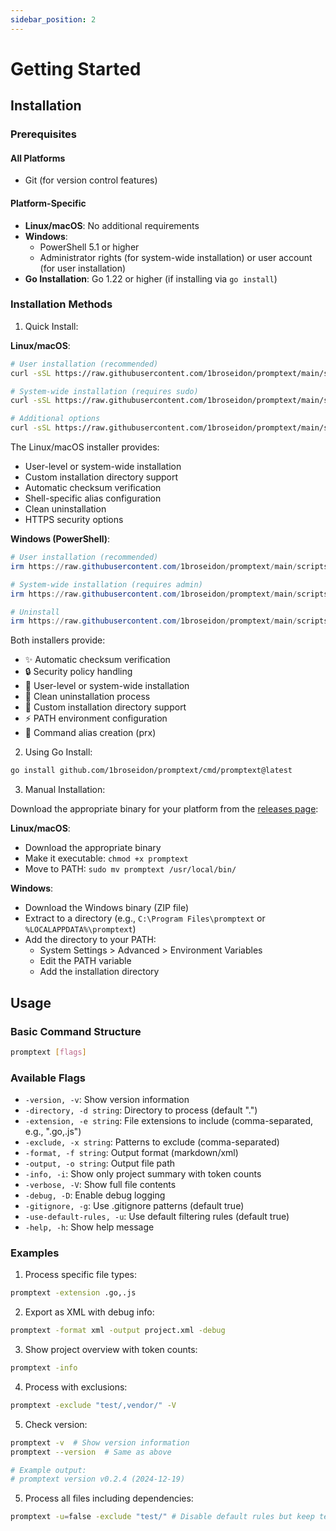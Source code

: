 ```yaml
---
sidebar_position: 2
---
```


# Getting Started

## Installation

### Prerequisites

#### All Platforms

- Git (for version control features)

#### Platform-Specific

- **Linux/macOS**: No additional requirements
- **Windows**:
  - PowerShell 5.1 or higher
  - Administrator rights (for system-wide installation) or user account (for user installation)
- **Go Installation**: Go 1.22 or higher (if installing via `go install`)

### Installation Methods

1. Quick Install:

**Linux/macOS**:

```bash
# User installation (recommended)
curl -sSL https://raw.githubusercontent.com/1broseidon/promptext/main/scripts/install.sh | bash --user

# System-wide installation (requires sudo)
curl -sSL https://raw.githubusercontent.com/1broseidon/promptext/main/scripts/install.sh | sudo bash

# Additional options
curl -sSL https://raw.githubusercontent.com/1broseidon/promptext/main/scripts/install.sh | bash --help
```

The Linux/macOS installer provides:
- User-level or system-wide installation
- Custom installation directory support
- Automatic checksum verification
- Shell-specific alias configuration
- Clean uninstallation
- HTTPS security options

**Windows (PowerShell)**:

```powershell
# User installation (recommended)
irm https://raw.githubusercontent.com/1broseidon/promptext/main/scripts/install.ps1 | iex -UserInstall

# System-wide installation (requires admin)
irm https://raw.githubusercontent.com/1broseidon/promptext/main/scripts/install.ps1 | iex

# Uninstall
irm https://raw.githubusercontent.com/1broseidon/promptext/main/scripts/install.ps1 | iex -Uninstall
```

Both installers provide:
- ✨ Automatic checksum verification
- 🔒 Security policy handling
- 👤 User-level or system-wide installation
- 🔄 Clean uninstallation process
- 📁 Custom installation directory support
- ⚡ PATH environment configuration
- 💫 Command alias creation (prx)

2. Using Go Install:

```bash
go install github.com/1broseidon/promptext/cmd/promptext@latest
```

3. Manual Installation:

Download the appropriate binary for your platform from the [releases page](https://github.com/1broseidon/promptext/releases):

**Linux/macOS**:

- Download the appropriate binary
- Make it executable: `chmod +x promptext`
- Move to PATH: `sudo mv promptext /usr/local/bin/`

**Windows**:

- Download the Windows binary (ZIP file)
- Extract to a directory (e.g., `C:\Program Files\promptext` or `%LOCALAPPDATA%\promptext`)
- Add the directory to your PATH:
  - System Settings > Advanced > Environment Variables
  - Edit the PATH variable
  - Add the installation directory

## Usage

### Basic Command Structure

```bash
promptext [flags]
```

### Available Flags

- `-version, -v`: Show version information
- `-directory, -d string`: Directory to process (default ".")
- `-extension, -e string`: File extensions to include (comma-separated, e.g., ".go,.js")
- `-exclude, -x string`: Patterns to exclude (comma-separated)
- `-format, -f string`: Output format (markdown/xml)
- `-output, -o string`: Output file path
- `-info, -i`: Show only project summary with token counts
- `-verbose, -V`: Show full file contents
- `-debug, -D`: Enable debug logging
- `-gitignore, -g`: Use .gitignore patterns (default true)
- `-use-default-rules, -u`: Use default filtering rules (default true)
- `-help, -h`: Show help message

### Examples

1. Process specific file types:

```bash
promptext -extension .go,.js
```

2. Export as XML with debug info:

```bash
promptext -format xml -output project.xml -debug
```

3. Show project overview with token counts:

```bash
promptext -info
```

4. Process with exclusions:

```bash
promptext -exclude "test/,vendor/" -V
```

5. Check version:

```bash
promptext -v  # Show version information
promptext --version  # Same as above

# Example output:
# promptext version v0.2.4 (2024-12-19)
```

5. Process all files including dependencies:

```bash
promptext -u=false -exclude "test/" # Disable default rules but keep test/ excluded
```

